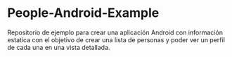 # People-Android-Example
Repositorio de ejemplo para crear una aplicación Android con información estatica con 
el objetivo de crear una lista de personas y poder ver un perfil de cada una en una vista detallada.

